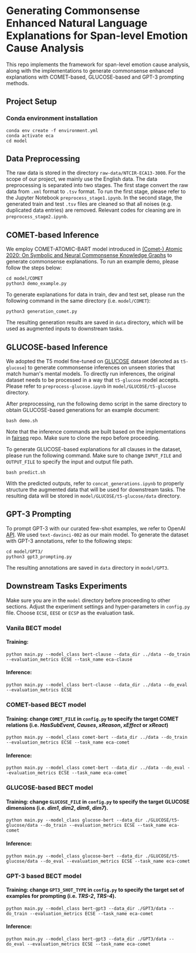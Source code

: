 # Generating Commonsense Enhanced Natural Language Explanations for Span-level Emotion Cause Analysis
This repo implements the framework for span-level emotion cause analysis, along with the implementations to generate commonsense enhanced explanations with COMET-based, GLUCOSE-based and GPT-3 prompting methods.

## Project Setup
### Conda environment installation
```
conda env create -f environment.yml
conda activate eca
cd model
```

## Data Preprocessing
The raw data is stored in the directory `raw-data/NTCIR-ECA13-3000`. For the scope of our project, we mainly use the English data. The data preprocessing is separated into two stages. The first stage convert the raw data from `.xml` format to `.tsv` format. To run the first stage, please refer to the Jupyter Notebook `preprocess_stage1.ipynb`. In the second stage, the generated train and test `.tsv` files are cleaned so that all noises (e.g. duplicated data entries) are removed. Relevant codes for cleaning are in `preprocess_stage2.ipynb`.

## COMET-based Inference
We employ COMET-ATOMIC-BART model introduced in [(Comet-) Atomic 2020: On Symbolic and Neural Commonsense Knowledge Graphs](https://www.semanticscholar.org/paper/COMET-ATOMIC-2020%3A-On-Symbolic-and-Neural-Knowledge-Hwang-Bhagavatula/e39503e01ebb108c6773948a24ca798cd444eb62) to generate commonsense explanations. To run an example demo, please follow the steps below: 
```
cd model/COMET
python3 demo_example.py
```
To generate explanations for data in train, dev and test set, please run the following command in the same directory (i.e. `model/COMET`):
```
python3 generation_comet.py
```
The resulting generation results are saved in `data` directory, which will be used as augmented inputs to downstream tasks.

## GLUCOSE-based Inference
We adopted the T5 model fine-tuned on [GLUCOSE](https://arxiv.org/abs/2009.07758) dataset (denoted as `t5-glucose`) to generate commonsense inferences on unseen stories that match human's mental models. To directly run inferences, the original dataset needs to be processed in a way that `t5-glucose` model accepts. Please refer to `preprocess-glucose.ipynb` in `model/GLUCOSE/t5-glucose` directory.

After preprocessing, run the following demo script in the same directory to obtain GLUCOSE-based generations for an example document:
```
bash demo.sh
```
Note that the inference commands are built based on the implementations in [fairseq](https://github.com/facebookresearch/fairseq) repo. Make sure to clone the repo before proceeding.

To generate GLUCOSE-based explanations for all clauses in the dataset, please run the following command. Make sure to change `INPUT_FILE` and `OUTPUT_FILE` to specify the input and output file path.
```
bash predict.sh
```
With the predicted outputs, refer to `concat_generations.ipynb` to properly structure the augmented data that will be used for downstream tasks. The resulting data will be stored in `model/GLUCOSE/t5-glucose/data` directory.

## GPT-3 Prompting
To prompt GPT-3 with our curated few-shot examples, we refer to OpenAI [API](https://openai.com/api/). We used `text-davinci-002` as our main model. To generate the dataset with GPT-3 annotations, refer to the following steps:
```
cd model/GPT3/
python3 gpt3_prompting.py
```
The resulting annotations are saved in `data` directory in `model/GPT3`.

## Downstream Tasks Experiments
Make sure you are in the `model` directory before proceeding to other sections.
Adjust the experiment settings and hyper-parameters in `config.py` file. Choose `ECSE`, `EESE` or `ECSP` as the evaluation task. 
### Vanila BECT model 
#### Training:
```
python main.py --model_class bert-clause --data_dir ../data --do_train --evaluation_metrics ECSE --task_name eca-clause
```
#### Inference:
```
python main.py --model_class bert-clause --data_dir ../data --do_eval --evaluation_metrics ECSE
```

### COMET-based BECT model
#### Training: change `COMET_FILE` in `config.py` to specify the target COMET relations (i.e. *HasSubEvent*, *Causes*, *xReason*, *xEffect* or *xReact*)
```
python main.py --model_class comet-bert --data_dir ../data --do_train --evaluation_metrics ECSE --task_name eca-comet
```
#### Inference: 
```
python main.py --model_class comet-bert --data_dir ../data --do_eval --evaluation_metrics ECSE --task_name eca-comet
```

### GLUCOSE-based BECT model
#### Training: change `GLUCOSE_FILE` in `config.py` to specify the target GLUCOSE dimensions (i.e. *dim1*, *dim2*, *dim6*, *dim7*).
```
python main.py --model_class glucose-bert --data_dir ./GLUCOSE/t5-glucose/data --do_train --evaluation_metrics ECSE --task_name eca-comet
```
#### Inference: 
```
python main.py --model_class glucose-bert --data_dir ./GLUCOSE/t5-glucose/data --do_eval --evaluation_metrics ECSE --task_name eca-comet
```

### GPT-3 based BECT model
#### Training: change `GPT3_SHOT_TYPE` in `config.py` to specify the target set of examples for prompting (i.e. *TRS-2*, *TRS-4*).
```
python main.py --model_class bert-gpt3 --data_dir ./GPT3/data --do_train --evaluation_metrics ECSE --task_name eca-comet
```
#### Inference: 
```
python main.py --model_class bert-gpt3 --data_dir ./GPT3/data --do_eval --evaluation_metrics ECSE --task_name eca-comet
```